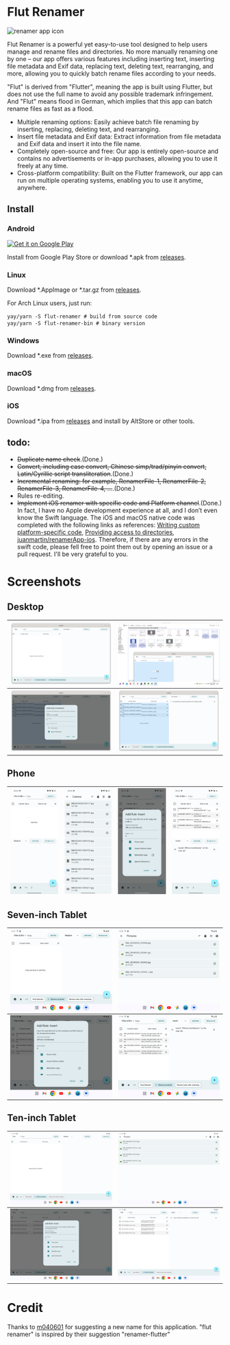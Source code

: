 # Flut Renamer

<img alt="renamer app icon" src="https://raw.githubusercontent.com/sun-jiao/renamer/main/assets/desktop.png" height=100px /> 

Flut Renamer is a powerful yet easy-to-use tool designed to help users manage and rename files and directories. No more manually renaming one by one – our app offers various features including inserting text, inserting file metadata and Exif data, replacing text, deleting text, rearranging, and more, allowing you to quickly batch rename files according to your needs.

"Flut" is derived from "Flutter", meaning the app is built using Flutter, but does not use the full name to avoid any possible trademark infringement. And "Flut" means flood in German, which implies that this app can batch rename files as fast as a flood.

* Multiple renaming options: Easily achieve batch file renaming by inserting, replacing, deleting text, and rearranging.
* Insert file metadata and Exif data: Extract information from file metadata and Exif data and insert it into the file name.
* Completely open-source and free: Our app is entirely open-source and contains no advertisements or in-app purchases, allowing you to use it freely at any time.
* Cross-platform compatibility: Built on the Flutter framework, our app can run on multiple operating systems, enabling you to use it anytime, anywhere.

## Install
### Android 
<a href="https://play.google.com/store/apps/details?id=net.sunjiao.renamer"><img alt="Get it on Google Play" src="https://play.google.com/intl/en_us/badges/images/generic/en-play-badge.png" height=60px /></a>

Install from Google Play Store or download *.apk from [releases](https://github.com/sun-jiao/renamer/releases).

### Linux
Download *.AppImage or *.tar.gz from [releases](https://github.com/sun-jiao/renamer/releases).

For Arch Linux users, just run:
```shell
yay/yarn -S flut-renamer # build from source code
yay/yarn -S flut-renamer-bin # binary version
```

### Windows
Download *.exe from [releases](https://github.com/sun-jiao/renamer/releases).

### macOS
Download *.dmg from [releases](https://github.com/sun-jiao/renamer/releases).

### iOS
Download *.ipa from [releases](https://github.com/sun-jiao/renamer/releases) and install by AltStore or other tools.

## todo:
- ~~Duplicate name check~~.(Done.)
- ~~Convert, including case convert, Chinese simp/trad/pinyin convert, Latin/Cyrillic script transliteration~~.(Done.)
- ~~Incremental renaming: for example, RenamerFile-1, RenamerFile-2, RenamerFile-3, RenamerFile-4, ...~~.(Done.)
- Rules re-editing.
- ~~Implement iOS renamer with specific code and Platform channel~~.(Done.) In fact, I have no Apple development experience at all, and I don’t even know the Swift language. The iOS and macOS native code was completed with the following links as references: [Writing custom platform-specific code](https://docs.flutter.dev/platform-integration/platform-channels?tab=type-mappings-swift-tab#type-mappings-swift-tab), [Providing access to directories](https://developer.apple.com/documentation/uikit/view_controllers/providing_access_to_directories), [juanmartin/renamerApp-ios](https://github.com/juanmartin/renamerApp-ios). Therefore, if there are any errors in the swift code, please fell free to point them out by opening an issue or a pull request. I'll be very grateful to you.

# Screenshots
## Desktop
| ![Desktop-0](/screenshots/Desktop-0.png?raw=true) | ![Desktop-1](/screenshots/Desktop-1.png?raw=true) |
|:--------------------------------------------------|:--------------------------------------------------|
| ![Desktop-2](/screenshots/Desktop-2.png?raw=true) | ![Desktop-3](/screenshots/Desktop-3.png?raw=true) |

## Phone
| ![Phone-0](/screenshots/Phone-0.png?raw=true) | ![Phone-1](/screenshots/Phone-1.png?raw=true) | ![Phone-2](/screenshots/Phone-2.png?raw=true) | ![Phone-3](/screenshots/Phone-3.png?raw=true) |
|:----------------------------------------------|:----------------------------------------------|:----------------------------------------------|:----------------------------------------------|

## Seven-inch Tablet
| ![Seven-inch_Tablet-0](/screenshots/Seven-inch_Tablet-0.png?raw=true) | ![Seven-inch_Tablet-1](/screenshots/Seven-inch_Tablet-1.png?raw=true) |
|:----------------------------------------------------------------------|:----------------------------------------------------------------------|
| ![Seven-inch_Tablet-2](/screenshots/Seven-inch_Tablet-2.png?raw=true) | ![Seven-inch_Tablet-3](/screenshots/Seven-inch_Tablet-3.png?raw=true) |

## Ten-inch Tablet
| ![Ten-inch_Tablet-0](/screenshots/Ten-inch_Tablet-0.png?raw=true) | ![Ten-inch_Tablet-1](/screenshots/Ten-inch_Tablet-1.png?raw=true) |
|:------------------------------------------------------------------|:------------------------------------------------------------------|
| ![Ten-inch_Tablet-2](/screenshots/Ten-inch_Tablet-2.png?raw=true) | ![Ten-inch_Tablet-3](/screenshots/Ten-inch_Tablet-3.png?raw=true) |

# Credit
Thanks to [m040601](https://aur.archlinux.org/account/m040601) for suggesting a new name for this application. "flut renamer" is inspired by their suggestion "renamer-flutter"
